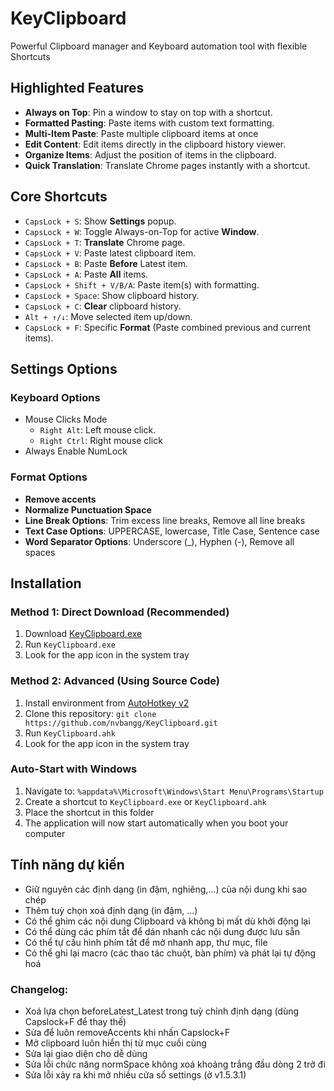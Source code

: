 # KeyClipboard

Powerful Clipboard manager and Keyboard automation tool with flexible Shortcuts

## Highlighted Features

- **Always on Top**: Pin a window to stay on top with a shortcut.  
- **Formatted Pasting**: Paste items with custom text formatting.  
- **Multi-Item Paste**: Paste multiple clipboard items at once
- **Edit Content**: Edit items directly in the clipboard history viewer.  
- **Organize Items**: Adjust the position of items in the clipboard. 
- **Quick Translation**: Translate Chrome pages instantly with a shortcut.


## Core Shortcuts
- `CapsLock + S`: Show **Settings** popup.  
- `CapsLock + W`: Toggle Always-on-Top for active **Window**.  
- `CapsLock + T`: **Translate** Chrome page.  
- `CapsLock + V`: Paste latest clipboard item.  
- `CapsLock + B`: Paste **Before** Latest item. 
- `CapsLock + A`: Paste **All** items.  
- `CapsLock + Shift + V/B/A`: Paste item(s) with formatting.  
- `CapsLock + Space`: Show clipboard history.  
- `CapsLock + C`: **Clear** clipboard history.  
- `Alt + ↑/↓`: Move selected item up/down.  
- `CapsLock + F`: Specific **Format** (Paste combined previous and current items).

## Settings Options

### Keyboard Options
- Mouse Clicks Mode
  - `Right Alt`: Left mouse click. 
  - `Right Ctrl`: Right mouse click
- Always Enable NumLock

### Format Options

- **Remove accents**
- **Normalize Punctuation Space**
- **Line Break Options**: Trim excess line breaks, Remove all line breaks
- **Text Case Options**: UPPERCASE, lowercase, Title Case, Sentence case
- **Word Separator Options**: Underscore (_), Hyphen (-), Remove all spaces

## Installation

### Method 1: Direct Download (Recommended)
1. Download [KeyClipboard.exe](https://github.com/nvbangg/KeyClipboard/releases/latest)
2. Run `KeyClipboard.exe`
3. Look for the app icon in the system tray

### Method 2: Advanced (Using Source Code)
1. Install environment from [AutoHotkey v2](https://www.autohotkey.com)
2. Clone this repository:
`git clone https://github.com/nvbangg/KeyClipboard.git`
3. Run `KeyClipboard.ahk`
4. Look for the app icon in the system tray

### Auto-Start with Windows
1. Navigate to: `%appdata%\Microsoft\Windows\Start Menu\Programs\Startup`
2. Create a shortcut to `KeyClipboard.exe` or `KeyClipboard.ahk`
3. Place the shortcut in this folder
4. The application will now start automatically when you boot your computer

## Tính năng dự kiến

- Giữ nguyên các định dạng (in đậm, nghiêng,...) của nội dung khi sao chép
- Thêm tuỳ chọn xoá định dạng (in đậm, ...)
- Có thể ghim các nội dung Clipboard và không bị mất dù khởi động lại
- Có thể dùng các phím tắt để dán nhanh các nội dung được lưu sẵn
- Có thể tự cấu hình phím tắt để mở nhanh app, thư mục, file
- Có thể ghi lại macro (các thao tác chuột, bàn phím) và phát lại tự động hoá

### Changelog: 
- Xoá lựa chọn beforeLatest_Latest trong tuỳ chỉnh định dạng (dùng Capslock+F để thay thế)
- Sửa để luôn removeAccents khi nhấn Capslock+F
- Mở clipboard luôn hiển thị từ mục cuối cùng
- Sửa lại giao diện cho dễ dùng
- Sửa lỗi chức năng normSpace không xoá khoảng trắng đầu dòng 2 trở đi
- Sửa lỗi xảy ra khi mở nhiều cửa sổ settings (ở v1.5.3.1)